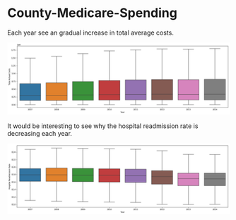 # County-Medicare-Spending


Each year see an gradual increase in total average costs.

![](Images/output_23_0.png)

It would be interesting to see why the hospital readmission rate is decreasing each year.

![](Images/output_25_0.png)
